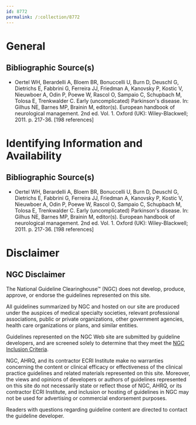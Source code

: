 ```yaml
---
id: 8772
permalink: /:collection/8772
---
```


# General

## Bibliographic Source(s)

- Oertel WH, Berardelli A, Bloem BR, Bonuccelli U, Burn D, Deuschl G, Dietrichs E, Fabbrini G, Ferreira JJ, Friedman A, Kanovsky P, Kostic V, Nieuwboer A, Odin P, Poewe W, Rascol O, Sampaio C, Schupbach M, Tolosa E, Trenkwalder C. Early (uncomplicated) Parkinson's disease. In: Gilhus NE, Barnes MP, Brainin M, editor(s). European handbook of neurological management. 2nd ed. Vol. 1. Oxford (UK): Wiley-Blackwell; 2011. p. 217-36. [198 references]

# Identifying Information and Availability

## Bibliographic Source(s)

- Oertel WH, Berardelli A, Bloem BR, Bonuccelli U, Burn D, Deuschl G, Dietrichs E, Fabbrini G, Ferreira JJ, Friedman A, Kanovsky P, Kostic V, Nieuwboer A, Odin P, Poewe W, Rascol O, Sampaio C, Schupbach M, Tolosa E, Trenkwalder C. Early (uncomplicated) Parkinson's disease. In: Gilhus NE, Barnes MP, Brainin M, editor(s). European handbook of neurological management. 2nd ed. Vol. 1. Oxford (UK): Wiley-Blackwell; 2011. p. 217-36. [198 references]

# Disclaimer

## NGC Disclaimer

The National Guideline Clearinghouse™ (NGC) does not develop, produce, approve, or endorse the guidelines represented on this site.

All guidelines summarized by NGC and hosted on our site are produced under the auspices of medical specialty societies, relevant professional associations, public or private organizations, other government agencies, health care organizations or plans, and similar entities.

Guidelines represented on the NGC Web site are submitted by guideline developers, and are screened solely to determine that they meet the [NGC Inclusion Criteria](/help-and-about/summaries/inclusion-criteria).

NGC, AHRQ, and its contractor ECRI Institute make no warranties concerning the content or clinical efficacy or effectiveness of the clinical practice guidelines and related materials represented on this site. Moreover, the views and opinions of developers or authors of guidelines represented on this site do not necessarily state or reflect those of NGC, AHRQ, or its contractor ECRI Institute, and inclusion or hosting of guidelines in NGC may not be used for advertising or commercial endorsement purposes.

Readers with questions regarding guideline content are directed to contact the guideline developer.

